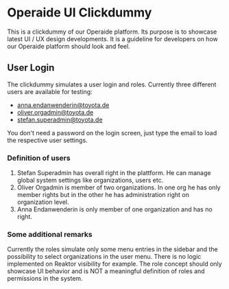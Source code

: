 # Operaide UI Clickdummy

This is a clickdummy of our Operaide platform. Its purpose is to showcase latest UI / UX design developments. It is a guideline for developers on how our Operaide platform should look and feel.

## User Login

The clickdummy simulates a user login and roles. Currently three different users are available for testing:

- anna.endanwenderin@toyota.de
- oliver.orgadmin@toyota.de
- stefan.superadmin@toyota.de

You don't need a password on the login screen, just type the email to load the respective user settings.

### Definition of users

1. Stefan Superadmin has overall right in the plattform. He can manage global system settings like organizations, users etc.
2. Oliver Orgadmin is member of two organizations. In one org he has only member rights but in the other he has administration right on organization level.
3. Anna Endanwenderin is only member of one organization and has no right.

### Some additional remarks

Currently the roles simulate only some menu entries in the sidebar and the possibility to select organizations in the user menu. There is no logic implemented on Reaktor visibility for example. The role concept should only showcase UI behavior and is NOT a meaningful definition of roles and permissions in the system.
